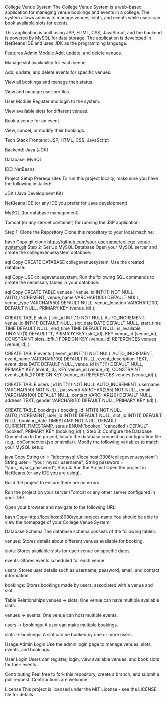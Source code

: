 College Venue System
The College Venue System is a web-based application for managing venue bookings and events in a college. The system allows admins to manage venues, slots, and events while users can book available slots for events.

This application is built using JSP, HTML, CSS, JavaScript, and the backend is powered by MySQL for data storage. The application is developed in NetBeans IDE and uses JDK as the programming language.

Features
Admin Module
Add, update, and delete venues.

Manage slot availability for each venue.

Add, update, and delete events for specific venues.

View all bookings and manage their status.

View and manage user profiles.

User Module
Register and login to the system.

View available slots for different venues.

Book a venue for an event.

View, cancel, or modify their bookings.

Tech Stack
Frontend: JSP, HTML, CSS, JavaScript

Backend: Java (JDK)

Database: MySQL

IDE: NetBeans

Project Setup
Prerequisites
To run this project locally, make sure you have the following installed:

JDK (Java Development Kit)

NetBeans IDE (or any IDE you prefer for Java development)

MySQL (for database management)

Tomcat (or any servlet container) for running the JSP application

Step 1: Clone the Repository
Clone this repository to your local machine:

bash
Copy
git clone https://github.com/your-username/college-venue-system.git
Step 2: Set Up MySQL Database
Open your MySQL server and create the collegevenuesystem database:

sql
Copy
CREATE DATABASE collegevenuesystem;
Use the created database:

sql
Copy
USE collegevenuesystem;
Run the following SQL commands to create the necessary tables in your database:

sql
Copy
CREATE TABLE venues (
  venue_id INT(11) NOT NULL AUTO_INCREMENT,
  venue_name VARCHAR(100) DEFAULT NULL,
  venue_type VARCHAR(50) DEFAULT NULL,
  venue_location VARCHAR(100) DEFAULT NULL,
  PRIMARY KEY (venue_id)
);

CREATE TABLE slots (
  slot_id INT(11) NOT NULL AUTO_INCREMENT,
  venue_id INT(11) DEFAULT NULL,
  slot_date DATE DEFAULT NULL,
  start_time TIME DEFAULT NULL,
  end_time TIME DEFAULT NULL,
  is_available TINYINT(1) DEFAULT '1',
  PRIMARY KEY (slot_id),
  KEY venue_id (venue_id),
  CONSTRAINT slots_ibfk_1 FOREIGN KEY (venue_id) REFERENCES venues (venue_id)
);

CREATE TABLE events (
  event_id INT(11) NOT NULL AUTO_INCREMENT,
  event_name VARCHAR(100) DEFAULT NULL,
  event_description TEXT,
  event_date DATE DEFAULT NULL,
  venue_id INT(11) DEFAULT NULL,
  PRIMARY KEY (event_id),
  KEY venue_id (venue_id),
  CONSTRAINT events_ibfk_1 FOREIGN KEY (venue_id) REFERENCES venues (venue_id)
);

CREATE TABLE users (
  id INT(11) NOT NULL AUTO_INCREMENT,
  username VARCHAR(50) NOT NULL,
  password VARCHAR(255) NOT NULL,
  email VARCHAR(100) DEFAULT NULL,
  contact VARCHAR(20) DEFAULT NULL,
  address TEXT,
  gender VARCHAR(10) DEFAULT NULL,
  PRIMARY KEY (id)
);

CREATE TABLE bookings (
  booking_id INT(11) NOT NULL AUTO_INCREMENT,
  user_id INT(11) DEFAULT NULL,
  slot_id INT(11) DEFAULT NULL,
  booking_date TIMESTAMP NOT NULL DEFAULT CURRENT_TIMESTAMP,
  status ENUM('booked', 'cancelled') DEFAULT 'booked',
  PRIMARY KEY (booking_id)
);
Step 3: Configure the Database Connection
In the project, locate the database connection configuration file (e.g., dbConnection.jsp or similar). Modify the following variables to match your MySQL setup:

java
Copy
String url = "jdbc:mysql://localhost:3306/collegevenuesystem";
String user = "your_mysql_username";
String password = "your_mysql_password";
Step 4: Run the Project
Open the project in NetBeans (or any IDE you are using).

Build the project to ensure there are no errors.

Run the project on your server (Tomcat or any other server configured in your IDE).

Open your browser and navigate to the following URL:

bash
Copy
http://localhost:8080/your-project-name
You should be able to view the homepage of your College Venue System.

Database Schema
The database schema consists of the following tables:

venues: Stores details about different venues available for booking.

slots: Stores available slots for each venue on specific dates.

events: Stores events scheduled for each venue.

users: Stores user details such as username, password, email, and contact information.

bookings: Stores bookings made by users, associated with a venue and slot.

Table Relationships
venues → slots: One venue can have multiple available slots.

venues → events: One venue can host multiple events.

users → bookings: A user can make multiple bookings.

slots → bookings: A slot can be booked by one or more users.

Usage
Admin Login
Use the admin login page to manage venues, slots, events, and bookings.

User Login
Users can register, login, view available venues, and book slots for their events.

Contributing
Feel free to fork this repository, create a branch, and submit a pull request. Contributions are welcome!

License
This project is licensed under the MIT License - see the LICENSE file for details.

